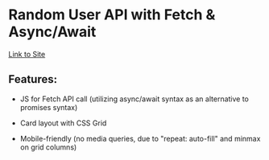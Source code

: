# Random User API with Fetch & Async/Await

[Link to Site](https://apcurran.github.io/random-user-api/)

## Features:

- JS for Fetch API call (utilizing async/await syntax as an alternative to promises syntax)

- Card layout with CSS Grid

- Mobile-friendly (no media queries, due to "repeat: auto-fill" and minmax on grid columns)